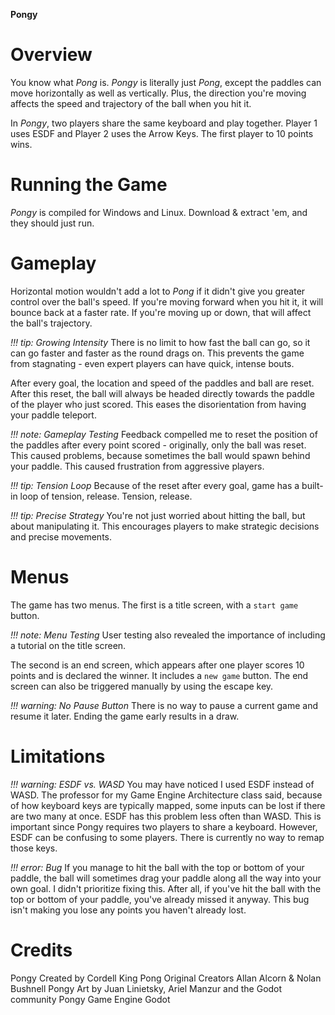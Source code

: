 **Pongy**


Overview
================
You know what $Pong$ is. $Pongy$ is literally just $Pong$, except the paddles can move horizontally as well as vertically.
Plus, the direction you're moving affects the speed and trajectory of the ball when you hit it.

In $Pongy$, two players share the same keyboard and play together. Player 1 uses ESDF and Player 2 uses the Arrow Keys.
The first player to 10 points wins.


Running the Game
================
$Pongy$ is compiled for Windows and Linux. Download & extract 'em, and they should just run.


Gameplay
================
Horizontal motion wouldn't add a lot to $Pong$ if it didn't give you greater control over the ball's speed. 
If you're moving forward when you hit it, it will bounce back at a faster rate. If you're moving up or down, that will affect the ball's trajectory.

*!!! tip: Growing Intensity*
    There is no limit to how fast the ball can go, so it can go faster and faster as the round drags on. 
    This prevents the game from stagnating - even expert players can have quick, intense bouts.

After every goal, the location and speed of the paddles and ball are reset. 
After this reset, the ball will always be headed directly towards the paddle of the player who just scored. 
This eases the disorientation from having your paddle teleport.

*!!! note: Gameplay Testing*
    Feedback compelled me to reset the position of the paddles after every point scored - originally, only the ball was reset.
    This caused problems, because sometimes the ball would spawn behind your paddle. This caused frustration from aggressive players.

*!!! tip: Tension Loop*
    Because of the reset after every goal, game has a built-in loop of tension, release. Tension, release.

*!!! tip: Precise Strategy*
    You're not just worried about hitting the ball, but about manipulating it. This encourages players to make strategic decisions and precise movements.


Menus
================
The game has two menus. The first is a title screen, with a `start game` button.

*!!! note: Menu Testing*
    User testing also revealed the importance of including a tutorial on the title screen.

The second is an end screen, which appears after one player scores 10 points and is declared the winner. It includes a `new game` button.
The end screen can also be triggered manually by using the escape key.

*!!! warning: No Pause Button*
    There is no way to pause a current game and resume it later.
    Ending the game early results in a draw.


Limitations
================

*!!! warning: ESDF vs. WASD*
    You may have noticed I used ESDF instead of WASD. The professor for my Game Engine Architecture class said, because of how keyboard keys are typically mapped, some inputs can be lost if there are two many at once.
    ESDF has this problem less often than WASD. This is important since Pongy requires two players to share a keyboard.
    However, ESDF can be confusing to some players. There is currently no way to remap those keys.

*!!! error: Bug*
    If you manage to hit the ball with the top or bottom of your paddle, the ball will sometimes drag your paddle along all the way into your own goal.
    I didn't prioritize fixing this. After all, if you've hit the ball with the top or bottom of your paddle, you've already missed it anyway. 
    This bug isn't making you lose any points you haven't already lost.

Credits
================

Pongy Created by        Cordell King
Pong Original Creators  Allan Alcorn & Nolan Bushnell
Pongy Art by            Juan Linietsky, Ariel Manzur and the Godot community
Pongy Game Engine       Godot
